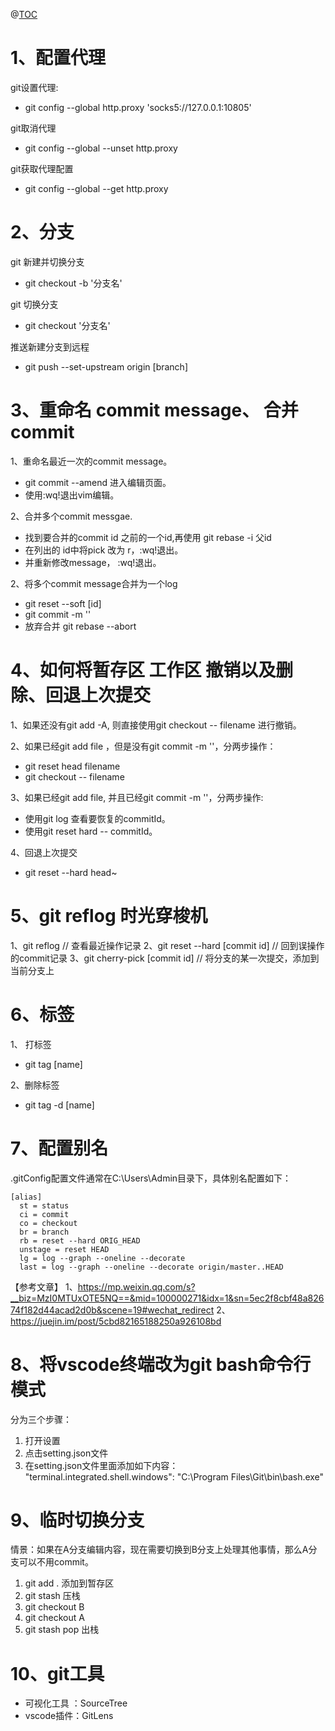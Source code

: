 @[TOC](git记录)
# 1、配置代理
git设置代理: 
   * git config --global http.proxy 'socks5://127.0.0.1:10805'
   
git取消代理
   * git config --global --unset http.proxy 
   
git获取代理配置
   * git config --global --get http.proxy
# 2、分支
git 新建并切换分支 
   * git checkout -b  '分支名'
    
git 切换分支 
 * git checkout   '分支名'
 
推送新建分支到远程
 * git push --set-upstream origin [branch]
#  3、重命名 commit message、 合并commit
1、重命名最近一次的commit message。
* git commit  --amend 进入编辑页面。
* 使用:wq!退出vim编辑。

2、合并多个commit messgae.
   * 找到要合并的commit id 之前的一个id,再使用  git rebase -i  父id
   * 在列出的  id中将pick 改为 r，:wq!退出。
   * 并重新修改message， :wq!退出。
   
2、将多个commit message合并为一个log
 * git reset --soft [id]
* git commit -m  ''
* 放弃合并 git rebase --abort
# 4、如何将暂存区 工作区 撤销以及删除、回退上次提交
1、如果还没有git add -A, 则直接使用git checkout -- filename 进行撤销。

2、如果已经git add file ，但是没有git commit -m ''，分两步操作：
   * git reset head filename
   * git checkout -- filename
    
3、如果已经git add file, 并且已经git  commit -m ''，分两步操作:
   * 使用git log 查看要恢复的commitId。
   * 使用git reset hard -- commitId。
    
4、回退上次提交
   * git reset --hard head~
   
# 5、git reflog 时光穿梭机
1、git reflog   //  查看最近操作记录
2、git reset --hard [commit id]  // 回到误操作的commit记录
3、git cherry-pick [commit id] // 将分支的某一次提交，添加到当前分支上
# 6、标签
1、 打标签
 * git tag [name]
 
2、删除标签
 * git tag -d [name]

# 7、配置别名
.gitConfig配置文件通常在C:\Users\Admin目录下，具体别名配置如下：
```
[alias]
  st = status
  ci = commit
  co = checkout
  br = branch
  rb = reset --hard ORIG_HEAD
  unstage = reset HEAD
  lg = log --graph --oneline --decorate
  last = log --graph --oneline --decorate origin/master..HEAD
  ```

【参考文章】
1、https://mp.weixin.qq.com/s?__biz=MzI0MTUxOTE5NQ==&mid=100000271&idx=1&sn=5ec2f8cbf48a82674f182d44acad2d0b&scene=19#wechat_redirect
2、https://juejin.im/post/5cbd82165188250a926108bd
# 8、将vscode终端改为git bash命令行模式
分为三个步骤：
1.	打开设置
2.	点击setting.json文件
3.	在setting.json文件里面添加如下内容：
"terminal.integrated.shell.windows": "C:\\Program Files\\Git\\bin\\bash.exe"
# 9、临时切换分支
情景：如果在A分支编辑内容，现在需要切换到B分支上处理其他事情，那么A分支可以不用commit。
1. git add . 添加到暂存区
2. git stash 压栈
3. git checkout B
4. git checkout A
5. git stash pop 出栈
# 10、git工具
* 可视化工具 ：SourceTree
* vscode插件：GitLens